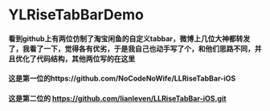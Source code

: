 # YLRiseTabBarDemo
#### 看到github上有两位仿制了淘宝闲鱼的自定义tabbar，微博上几位大神都转发了，我看了一下，觉得各有优劣，于是我自己也动手写了个，和他们思路不同，并且优化了代码结构，其他两位写的在这里
#### 这是第一位的https://github.com/NoCodeNoWife/LLRiseTabBar-iOS
#### 这是第二位的 https://github.com/lianleven/LLRiseTabBar-iOS.git
